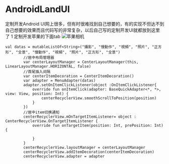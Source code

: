 # AndroidLandUI
定制开发Android UI网上很多，但有时很难找到自己想要的，有的实现不但达不到自己想要的效果而且代码写的非常复杂，以后自己写的定制开发UI就都放到这里了
1 定制开发苹果的下面tab
![苹果相机](https://gimg2.baidu.com/image_search/src=http%3A%2F%2Fmmbiz.qpic.cn%2Fmmbiz_png%2FcibketMByvrZ4MMeVK51mQ7NOQ1A3lfWfiayn4nvj6EXfRFL8GTdkhvjprYaEic7S1wzcZxpPSwricqYSG6icxLJdiaw%2F0%3Fwx_fmt%3Dpng&refer=http%3A%2F%2Fmmbiz.qpic.cn&app=2002&size=f9999,10000&q=a80&n=0&g=0n&fmt=jpeg?sec=1626918708&t=3ae7d1f07eaef3f6116ffb78e6010699)
```
val datas = mutableListOf<String>("攝影", "慢動作", "視頻", "照片", "正方形", "全景", "慢動作", "視頻", "照片", "正方形", "全景")
		//居中布局管理器
        var centerLayoutManager = CenterLayoutManager(this, LinearLayoutManager.HORIZONTAL, false)
        //首尾插入间隔
        var centerItemDecoration = CenterItemDecoration()
        var adapter = MenuAdapter(datas)
        adapter.setOnItemClickListener(object :OnItemClickListener{
            override fun onItemClick(adapter: BaseQuickAdapter<*, *>, view: View, position: Int) {
                centerRecyclerView.smoothScrollToPosition(position)
            }
        })
        //居中item切换通知
        centerRecyclerView.mOnTargetItemListener= object : CenterRecyclerView.OnTargetItemListener {
            override fun onTargetItem(position: Int, prePosition: Int) {
                
            }
        }
        centerRecyclerView.layoutManager = centerLayoutManager
        centerRecyclerView.addItemDecoration(centerItemDecoration)
        centerRecyclerView.adapter = adapter
```

